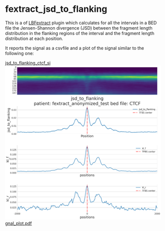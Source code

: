 # fextract_jsd_to_flanking

This is a of [LBFextract](https://github.com/Isy89/LBF) plugin which calculates for all the intervals in a BED file the Jensen-Shannon divergence 
(JSD) between the fragment length distribution in the flanking regions of the interval and the fragment length distribution 
at each position.

It reports the signal as a csvfile and a plot of the signal similar to the following one:

[jsd_to_flanking_ctcf_si![jsd_to_flanking_signal_plot.png](jsd_to_flanking_signal_plot.png)gnal_plot.pdf](jsd_to_flanking_ctcf_signal_plot.pdf)

